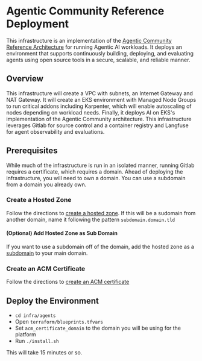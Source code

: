 # Agentic Community Reference Deployment

This infrastructure is an implementation of
the [Agentic Community Reference Architecture](https://github.com/agentic-community/wg-operations/pull/1) for running
Agentic AI workloads. It deploys an environment that supports continuously building, deploying, and evaluating agents
using open source tools in a secure, scalable, and reliable manner.

## Overview

This infrastructure will create a VPC with subnets, an Internet Gateway and NAT Gateway. It will create an EKS
environment with Managed Node Groups to run critical addons including Karpenter, which will enable autoscaling of nodes
depending on workload needs. Finally, it deploys AI on EKS's implementation of the Agentic Community architecture. This
infrastructure leverages Gitlab for source control and a container registry and Langfuse for agent observability and
evaluations.

## Prerequisites

While much of the infrastructure is run in an isolated manner, running Gitlab requires a certificate, which requires a
domain. Ahead of deploying the infrastructure, you will need to own a domain. You can use a subdomain from a domain you
already own.

### Create a Hosted Zone

Follow the directions
to [create a hosted zone](https://docs.aws.amazon.com/Route53/latest/DeveloperGuide/CreatingHostedZone.html). If this
will be a sudomain from another domain, name it following the pattern `subdomain.domain.tld`

#### (Optional) Add Hosted Zone as Sub Domain

If you want to use a subdomain off of the domain, add the hosted zone as
a [subdomain](https://docs.aws.amazon.com/Route53/latest/DeveloperGuide/CreatingNewSubdomain.html) to your main domain.

### Create an ACM Certificate

Follow the directions to [create an ACM certificate](https://docs.aws.amazon.com/res/latest/ug/acm-certificate.html)

## Deploy the Environment

- `cd infra/agents`
- Open `terraform/blueprints.tfvars`
- Set `acm_certificate_domain` to the domain you will be using for the platform
- Run `./install.sh`

This will take 15 minutes or so.
